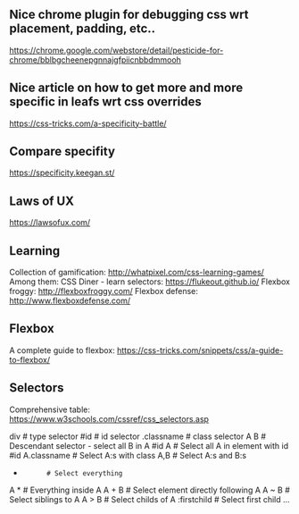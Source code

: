 ## Nice chrome plugin for debugging css wrt placement, padding, etc..
https://chrome.google.com/webstore/detail/pesticide-for-chrome/bblbgcheenepgnnajgfpiicnbbdmmooh

## Nice article on how to get more and more specific in leafs wrt css overrides
https://css-tricks.com/a-specificity-battle/

## Compare specifity
https://specificity.keegan.st/

## Laws of UX
https://lawsofux.com/

## Learning
Collection of gamification: http://whatpixel.com/css-learning-games/
Among them:
CSS Diner - learn selectors: https://flukeout.github.io/
Flexbox froggy: http://flexboxfroggy.com/
Flexbox defense: http://www.flexboxdefense.com/

## Flexbox
A complete guide to flexbox: https://css-tricks.com/snippets/css/a-guide-to-flexbox/

## Selectors 
Comprehensive table: https://www.w3schools.com/cssref/css_selectors.asp

div         # type selector
#id         # id selector
.classname  # class selector
A B         # Descendant selector - select all B in A
#id A       # Select all A in element with id #id
A.classname # Select A:s with class
A,B         # Select A:s and B:s
*           # Select everything
A *         # Everything inside A
A + B       # Select element directly following A
A ~ B       # Select siblings to A
A > B       # Select childs of A
:firstchild # Select first child
...

